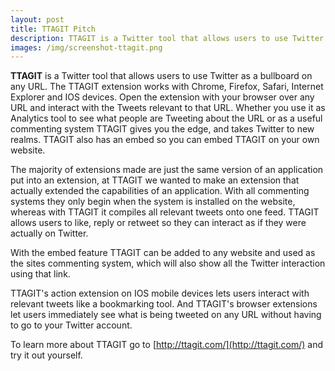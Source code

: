 ```yaml
---
layout: post
title: TTAGIT Pitch
description: TTAGIT is a Twitter tool that allows users to use Twitter as a bullboard on any URL
images: /img/screenshot-ttagit.png
---
```


**TTAGIT** is a Twitter tool that allows users to use Twitter as a bullboard on any URL. The TTAGIT extension works with Chrome, Firefox, Safari, Internet Explorer and IOS devices. Open the extension with your browser over any URL and interact with the Tweets relevant to that URL. Whether you use it as Analytics tool to see what people are Tweeting about the URL or as a useful commenting system TTAGIT gives you the edge, and takes Twitter to new realms. TTAGIT also has an embed so you can embed TTAGIT on your own website.

The majority of extensions made are just the same version of an application put into an extension, at TTAGIT we wanted to make an extension that actually extended the capabilities of an application. With all commenting systems they only begin when the system is installed on the website, whereas with TTAGIT it compiles all relevant tweets onto one feed. TTAGIT allows users to like, reply or retweet so they can interact as if they were actually on Twitter.

With the embed feature TTAGIT can be added to any website and used as the sites commenting system, which will also show all the Twitter interaction using that link.

TTAGIT's action extension on IOS mobile devices lets users interact with relevant tweets like a bookmarking tool. And TTAGIT's browser extensions let users immediately see what is being tweeted on any URL without having to go to your Twitter account.

To learn more about TTAGIT go to [http://ttagit.com/](http://ttagit.com/) and try it out yourself.
